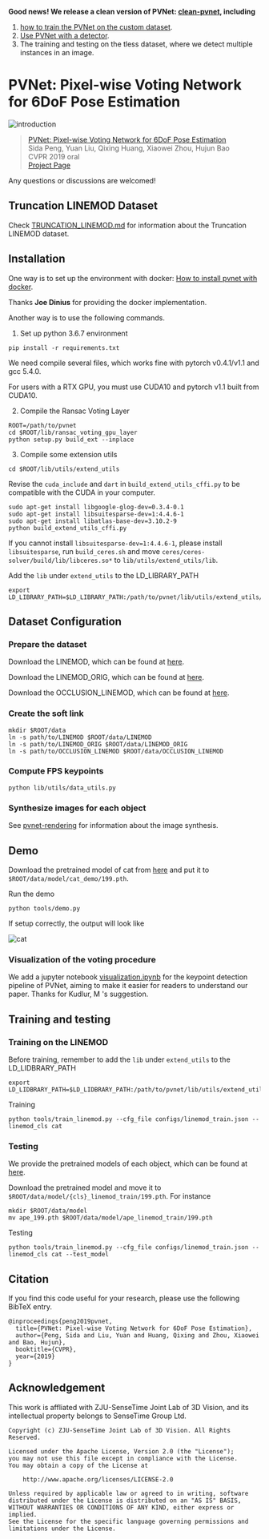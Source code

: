 **Good news! We release a clean version of PVNet: [clean-pvnet](https://github.com/zju3dv/clean-pvnet), including**

1. [how to train the PVNet on the custom dataset](https://github.com/zju3dv/clean-pvnet#training-on-the-custom-dataset).
2. [Use PVNet with a detector](https://github.com/zju3dv/clean-pvnet#visualization-on-linemod).
3. The training and testing on the tless dataset, where we detect multiple instances in an image.

# PVNet: Pixel-wise Voting Network for 6DoF Pose Estimation

![introduction](./assets/introduction.png)

> [PVNet: Pixel-wise Voting Network for 6DoF Pose Estimation](https://arxiv.org/pdf/1812.11788.pdf)  
> Sida Peng, Yuan Liu, Qixing Huang, Xiaowei Zhou, Hujun Bao   
> CVPR 2019 oral  
> [Project Page](https://zju3dv.github.io/pvnet)

Any questions or discussions are welcomed!

## Truncation LINEMOD Dataset

Check [TRUNCATION_LINEMOD.md](TRUNCATION_LINEMOD.md) for information about the Truncation LINEMOD dataset.

## Installation

One way is to set up the environment with docker: [How to install pvnet with docker](docker/how-to-docker.md).

Thanks **Joe Dinius** for providing the docker implementation.

Another way is to use the following commands.

1. Set up python 3.6.7 environment

```
pip install -r requirements.txt
```

We need compile several files, which works fine with pytorch v0.4.1/v1.1 and gcc 5.4.0.

For users with a RTX GPU, you must use CUDA10 and pytorch v1.1 built from CUDA10.

2. Compile the Ransac Voting Layer

```
ROOT=/path/to/pvnet
cd $ROOT/lib/ransac_voting_gpu_layer
python setup.py build_ext --inplace
```

3. Compile some extension utils

```
cd $ROOT/lib/utils/extend_utils
```

Revise the `cuda_include` and `dart` in `build_extend_utils_cffi.py` to be compatible with the CUDA in your computer.

```
sudo apt-get install libgoogle-glog-dev=0.3.4-0.1
sudo apt-get install libsuitesparse-dev=1:4.4.6-1
sudo apt-get install libatlas-base-dev=3.10.2-9
python build_extend_utils_cffi.py
```

If you cannot install `libsuitesparse-dev=1:4.4.6-1`, please install `libsuitesparse`, run `build_ceres.sh` and move `ceres/ceres-solver/build/lib/libceres.so*` to `lib/utils/extend_utils/lib`.

Add the `lib` under `extend_utils` to the LD_LIBRARY_PATH

```
export LD_LIBRARY_PATH=$LD_LIBRARY_PATH:/path/to/pvnet/lib/utils/extend_utils/lib
```

## Dataset Configuration

### Prepare the dataset

Download the LINEMOD, which can be found at [here](https://zjueducn-my.sharepoint.com/:u:/g/personal/pengsida_zju_edu_cn/EXK2K0B-QrNPi8MYLDFHdB8BQm9cWTxRGV9dQgauczkVYQ?e=beftUz).

Download the LINEMOD_ORIG, which can be found at [here](https://zjueducn-my.sharepoint.com/:u:/g/personal/pengsida_zju_edu_cn/EaoGIPguY3FAgrFKKhi32fcB_nrMcNRm8jVCZQd7G_-Wbg?e=ig4aHk).

Download the OCCLUSION_LINEMOD, which can be found at [here](https://zjueducn-my.sharepoint.com/:u:/g/personal/pengsida_zju_edu_cn/ESXrP0zskd5IvvuvG3TXD-4BMgbDrHZ_bevurBrAcKE5Dg?e=r0EgoA).

### Create the soft link

```
mkdir $ROOT/data
ln -s path/to/LINEMOD $ROOT/data/LINEMOD
ln -s path/to/LINEMOD_ORIG $ROOT/data/LINEMOD_ORIG
ln -s path/to/OCCLUSION_LINEMOD $ROOT/data/OCCLUSION_LINEMOD
```

### Compute FPS keypoints

```
python lib/utils/data_utils.py
```

### Synthesize images for each object

See [pvnet-rendering](https://github.com/zju-3dv/pvnet-rendering) for information about the image synthesis.

## Demo

Download the pretrained model of cat from [here](https://1drv.ms/u/s!AtZjYZ01QjphgQkDZa7fyvvaD7P6) and put it to `$ROOT/data/model/cat_demo/199.pth`. 

Run the demo

```
python tools/demo.py
```

If setup correctly, the output will look like

![cat](./assets/cat.png)

### Visualization of the voting procedure

We add a jupyter notebook [visualization.ipynb](./visualization.ipynb) for the keypoint detection pipeline of PVNet, aiming to make it easier for readers to understand our paper. Thanks for Kudlur, M 's suggestion. 

## Training and testing

### Training on the LINEMOD

Before training, remember to add the `lib` under `extend_utils` to the LD_LIDBRARY_PATH

```
export LD_LIDBRARY_PATH=$LD_LIDBRARY_PATH:/path/to/pvnet/lib/utils/extend_utils/lib
```

Training

```
python tools/train_linemod.py --cfg_file configs/linemod_train.json --linemod_cls cat
```

### Testing

We provide the pretrained models of each object, which can be found at [here](https://1drv.ms/f/s!AtZjYZ01QjphgQBQDQghxjbkik5f).

Download the pretrained model and move it to `$ROOT/data/model/{cls}_linemod_train/199.pth`. For instance

```
mkdir $ROOT/data/model
mv ape_199.pth $ROOT/data/model/ape_linemod_train/199.pth
```

Testing

```
python tools/train_linemod.py --cfg_file configs/linemod_train.json --linemod_cls cat --test_model
```

## Citation

If you find this code useful for your research, please use the following BibTeX entry.

```
@inproceedings{peng2019pvnet,
  title={PVNet: Pixel-wise Voting Network for 6DoF Pose Estimation},
  author={Peng, Sida and Liu, Yuan and Huang, Qixing and Zhou, Xiaowei and Bao, Hujun},
  booktitle={CVPR},
  year={2019}
}
```

## Acknowledgement

This work is affliated with ZJU-SenseTime Joint Lab of 3D Vision, and its intellectual property belongs to SenseTime Group Ltd.

```
Copyright (c) ZJU-SenseTime Joint Lab of 3D Vision. All Rights Reserved.

Licensed under the Apache License, Version 2.0 (the "License");
you may not use this file except in compliance with the License.
You may obtain a copy of the License at

    http://www.apache.org/licenses/LICENSE-2.0

Unless required by applicable law or agreed to in writing, software
distributed under the License is distributed on an "AS IS" BASIS,
WITHOUT WARRANTIES OR CONDITIONS OF ANY KIND, either express or implied.
See the License for the specific language governing permissions and
limitations under the License.
```
